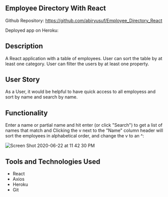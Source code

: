 ## Employee Directory With React
Github Repository: https://github.com/abiryusuf/Employee_Directory_React

Deployed app on Heroku: 

## Description
A React application with a table of employees. User can sort the table by at least one category. User can filter the users by at least one property.

## User Story 
As a User, it would be helpful to have quick access to all  employess and sort by name and search by name.

## Functionality
 Enter a name or partial name and hit enter (or click "Search") to get a list of names that match and Clicking the v next to the "Name" column header will sort the employees in alphabetical order, and change the v to an ^:

 ![Screen Shot 2020-06-22 at 11 42 30 PM](https://user-images.githubusercontent.com/41492852/85359338-93e02800-b4db-11ea-9635-f0a46ed310a2.png)

## Tools and Technologies Used
- React
- Axios
- Heroku
- Git
